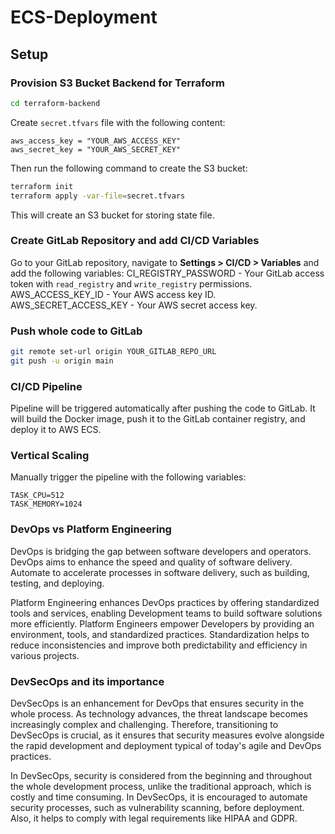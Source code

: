 # ECS-Deployment

## Setup

### Provision S3 Bucket Backend for Terraform

```bash
cd terraform-backend
```

Create `secret.tfvars` file with the following content:

```hcl
aws_access_key = "YOUR_AWS_ACCESS_KEY"
aws_secret_key = "YOUR_AWS_SECRET_KEY"
```

Then run the following command to create the S3 bucket:

```bash
terraform init
terraform apply -var-file=secret.tfvars
```
This will create an S3 bucket for storing state file.

### Create GitLab Repository and add CI/CD Variables
Go to your GitLab repository, navigate to **Settings > CI/CD > Variables** and add the following variables:
    CI_REGISTRY_PASSWORD - Your GitLab access token with `read_registry` and `write_registry` permissions.
    AWS_ACCESS_KEY_ID - Your AWS access key ID.
    AWS_SECRET_ACCESS_KEY - Your AWS secret access key.

### Push whole code to GitLab

```bash
git remote set-url origin YOUR_GITLAB_REPO_URL
git push -u origin main
```

### CI/CD Pipeline
Pipeline will be triggered automatically after pushing the code to GitLab. It will build the Docker image, push it to the GitLab container registry, and deploy it to AWS ECS.

### Vertical Scaling
<!-- Trigger the pipeline with variable 'TASK_CPU' and 'TASK_MEMORY' to scale the task.  -->
Manually trigger the pipeline with the following variables:
```
TASK_CPU=512
TASK_MEMORY=1024
```

### DevOps vs Platform Engineering


DevOps is bridging the gap between software developers and operators. DevOps aims to enhance the speed and quality of software delivery. Automate to accelerate processes in software delivery, such as building, testing, and deploying. 

Platform Engineering enhances DevOps practices by offering standardized tools and services, enabling Development teams to build software solutions more efficiently. Platform Engineers empower Developers by providing an environment, tools, and standardized practices. Standardization helps to reduce inconsistencies and improve both predictability and efficiency in various projects.

### DevSecOps and its importance

DevSecOps is an enhancement for DevOps that ensures security in the whole process. As technology advances, the threat landscape becomes increasingly complex and challenging. Therefore, transitioning to DevSecOps is crucial, as it ensures that security measures evolve alongside the rapid development and deployment typical of today's agile and DevOps practices.

In DevSecOps, security is considered from the beginning and throughout the whole development process, unlike the traditional approach, which is costly and time consuming.
In DevSecOps, it is encouraged to automate security processes, such as vulnerability scanning, before deployment. Also, it helps to comply with legal requirements like HIPAA and GDPR.

